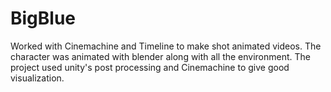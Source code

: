# BigBlue
 Worked with Cinemachine and Timeline to make shot animated videos. The character was animated with blender along with all the environment. The project used unity's post processing and Cinemachine to give good visualization.
